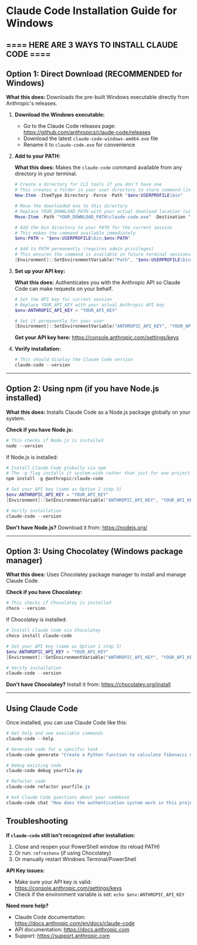 # Claude Code Installation Guide for Windows

## ==== HERE ARE 3 WAYS TO INSTALL CLAUDE CODE ====

## Option 1: Direct Download (RECOMMENDED for Windows)

**What this does:** Downloads the pre-built Windows executable directly from Anthropic's releases.

1. **Download the Windows executable:**
   - Go to the Claude Code releases page: https://github.com/anthropics/claude-code/releases
   - Download the latest `claude-code-windows-amd64.exe` file
   - Rename it to `claude-code.exe` for convenience

2. **Add to your PATH:**
   
   **What this does:** Makes the `claude-code` command available from any directory in your terminal.
   
   ```powershell
   # Create a directory for CLI tools if you don't have one
   # This creates a folder in your user directory to store command-line tools
   New-Item -ItemType Directory -Force -Path "$env:USERPROFILE\bin"
   
   # Move the downloaded exe to this directory
   # Replace YOUR_DOWNLOAD_PATH with your actual download location (usually C:\Users\YourName\Downloads)
   Move-Item -Path "YOUR_DOWNLOAD_PATH\claude-code.exe" -Destination "$env:USERPROFILE\bin\claude-code.exe"
   
   # Add the bin directory to your PATH for the current session
   # This makes the command available immediately
   $env:PATH = "$env:USERPROFILE\bin;$env:PATH"
   
   # Add to PATH permanently (requires admin privileges)
   # This ensures the command is available in future terminal sessions
   [Environment]::SetEnvironmentVariable("Path", "$env:USERPROFILE\bin;" + [Environment]::GetEnvironmentVariable("Path", "User"), "User")
   ```

3. **Set up your API key:**
   
   **What this does:** Authenticates you with the Anthropic API so Claude Code can make requests on your behalf.
   
   ```powershell
   # Set the API key for current session
   # Replace YOUR_API_KEY with your actual Anthropic API key
   $env:ANTHROPIC_API_KEY = "YOUR_API_KEY"
   
   # Set it permanently for your user
   [Environment]::SetEnvironmentVariable("ANTHROPIC_API_KEY", "YOUR_API_KEY", "User")
   ```
   
   **Get your API key here:** https://console.anthropic.com/settings/keys

4. **Verify installation:**
   
   ```powershell
   # This should display the Claude Code version
   claude-code --version
   ```

---

## Option 2: Using npm (if you have Node.js installed)

**What this does:** Installs Claude Code as a Node.js package globally on your system.

**Check if you have Node.js:**
```powershell
# This checks if Node.js is installed
node --version
```

If Node.js is installed:
```powershell
# Install Claude Code globally via npm
# The -g flag installs it system-wide rather than just for one project
npm install -g @anthropic/claude-code

# Set your API key (same as Option 1 step 3)
$env:ANTHROPIC_API_KEY = "YOUR_API_KEY"
[Environment]::SetEnvironmentVariable("ANTHROPIC_API_KEY", "YOUR_API_KEY", "User")

# Verify installation
claude-code --version
```

**Don't have Node.js?** Download it from: https://nodejs.org/

---

## Option 3: Using Chocolatey (Windows package manager)

**What this does:** Uses Chocolatey package manager to install and manage Claude Code.

**Check if you have Chocolatey:**
```powershell
# This checks if Chocolatey is installed
choco --version
```

If Chocolatey is installed:
```powershell
# Install Claude Code via Chocolatey
choco install claude-code

# Set your API key (same as Option 1 step 3)
$env:ANTHROPIC_API_KEY = "YOUR_API_KEY"
[Environment]::SetEnvironmentVariable("ANTHROPIC_API_KEY", "YOUR_API_KEY", "User")

# Verify installation
claude-code --version
```

**Don't have Chocolatey?** Install it from: https://chocolatey.org/install

---

## Using Claude Code

Once installed, you can use Claude Code like this:

```powershell
# Get help and see available commands
claude-code --help

# Generate code for a specific task
claude-code generate "Create a Python function to calculate fibonacci numbers"

# Debug existing code
claude-code debug yourfile.py

# Refactor code
claude-code refactor yourfile.js

# Ask Claude Code questions about your codebase
claude-code chat "How does the authentication system work in this project?"
```

## Troubleshooting

**If `claude-code` still isn't recognized after installation:**
1. Close and reopen your PowerShell window (to reload PATH)
2. Or run: `refreshenv` (if using Chocolatey)
3. Or manually restart Windows Terminal/PowerShell

**API Key issues:**
- Make sure your API key is valid: https://console.anthropic.com/settings/keys
- Check if the environment variable is set: `echo $env:ANTHROPIC_API_KEY`

**Need more help?**
- Claude Code documentation: https://docs.anthropic.com/en/docs/claude-code
- API documentation: https://docs.anthropic.com
- Support: https://support.anthropic.com